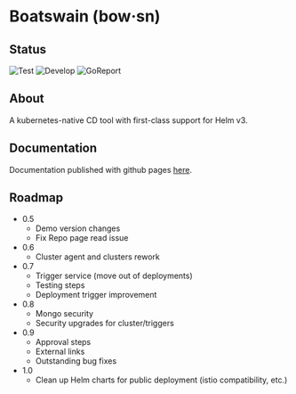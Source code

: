 # Boatswain (bow·sn)

## Status
![Test](https://github.com/RedSailTechnologies/boatswain/workflows/Test/badge.svg?branch=main)
![Develop](https://github.com/RedSailTechnologies/boatswain/workflows/Develop/badge.svg?branch=main)
![GoReport](https://goreportcard.com/badge/github.com/redsailtechnologies/boatswain)

## About
A kubernetes-native CD tool with first-class support for Helm v3.

## Documentation
Documentation published with github pages [here](https://redsailtechnologies.github.io/boatswain/).

## Roadmap
* 0.5
  * Demo version changes
  * Fix Repo page read issue
* 0.6
  * Cluster agent and clusters rework
* 0.7
  * Trigger service (move out of deployments)
  * Testing steps
  * Deployment trigger improvement
* 0.8
  * Mongo security
  * Security upgrades for cluster/triggers
* 0.9
  * Approval steps
  * External links
  * Outstanding bug fixes
* 1.0
  * Clean up Helm charts for public deployment (istio compatibility, etc.)
